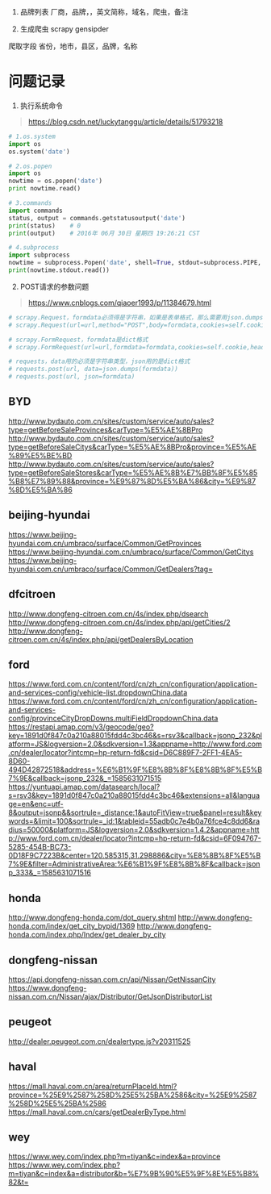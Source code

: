 
1. 品牌列表
厂商，品牌，，英文简称，域名，爬虫，备注

2. 生成爬虫 
scrapy gensipder <name> <domian>

爬取字段
省份，地市，县区，品牌，名称

# 问题记录
1. 执行系统命令
> https://blog.csdn.net/luckytanggu/article/details/51793218

```python
# 1.os.system
import os
os.system('date')

# 2.os.popen
import os
nowtime = os.popen('date')
print nowtime.read()

# 3.commands
import commands
status, output = commands.getstatusoutput('date')
print(status)    # 0
print(output)    # 2016年 06月 30日 星期四 19:26:21 CST

# 4.subprocess
import subprocess
nowtime = subprocess.Popen('date', shell=True, stdout=subprocess.PIPE, stderr=subprocess.STDOUT)
print(nowtime.stdout.read())
```
2. POST请求的参数问题
>https://www.cnblogs.com/qiaoer1993/p/11384679.html
```python
# scrapy.Request，formdata必须得是字符串，如果是表单格式，那么需要用json.dumps()转为字符串格式
# scrapy.Request(url=url,method="POST",body=formdata,cookies=self.cookie,headers=self.headers,callback=self.get_goods_list)

# scrapy.FormRequest，formdata是dict格式
# scrapy.FormRequest(url=url,formdata=formdata,cookies=self.cookie,headers=self.headers,callback=self.get_goods_list)

# requests，data用的必须是字符串类型，json用的是dict格式
# requests.post(url, data=json.dumps(formdata))
# requests.post(url, json=formdata)
```


## BYD
http://www.bydauto.com.cn/sites/custom/service/auto/sales?type=getBeforeSaleProvinces&carType=%E5%AE%8BPro
http://www.bydauto.com.cn/sites/custom/service/auto/sales?type=getBeforeSaleCitys&carType=%E5%AE%8BPro&province=%E5%AE%89%E5%BE%BD
http://www.bydauto.com.cn/sites/custom/service/auto/sales?type=getBeforeSaleStores&carType=%E5%AE%8B%E7%BB%8F%E5%85%B8%E7%89%88&province=%E9%87%8D%E5%BA%86&city=%E9%87%8D%E5%BA%86

## beijing-hyundai
https://www.beijing-hyundai.com.cn/umbraco/surface/Common/GetProvinces
https://www.beijing-hyundai.com.cn/umbraco/surface/Common/GetCitys
https://www.beijing-hyundai.com.cn/umbraco/surface/Common/GetDealers?tag=

## dfcitroen
http://www.dongfeng-citroen.com.cn/4s/index.php/dsearch
http://www.dongfeng-citroen.com.cn/4s/index.php/api/getCities/2
http://www.dongfeng-citroen.com.cn/4s/index.php/api/getDealersByLocation

## ford
https://www.ford.com.cn/content/ford/cn/zh_cn/configuration/application-and-services-config/vehicle-list.dropdownChina.data
https://www.ford.com.cn/content/ford/cn/zh_cn/configuration/application-and-services-config/provinceCityDropDowns.multiFieldDropdownChina.data
https://restapi.amap.com/v3/geocode/geo?key=1891d0f847c0a210a88015fdd4c3bc46&s=rsv3&callback=jsonp_232&platform=JS&logversion=2.0&sdkversion=1.3&appname=http://www.ford.com.cn/dealer/locator?intcmp=hp-return-fd&csid=D6C889F7-2FF1-4EA5-8D60-494D42872518&address=%E6%B1%9F%E8%8B%8F%E8%8B%8F%E5%B7%9E&callback=jsonp_232&_=1585631071515
https://yuntuapi.amap.com/datasearch/local?s=rsv3&key=1891d0f847c0a210a88015fdd4c3bc46&extensions=all&language=en&enc=utf-8&output=jsonp&&sortrule=_distance:1&autoFitView=true&panel=result&keywords=&limit=100&sortrule=_id:1&tableid=55adb0c7e4b0a76fce4c8dd6&radius=50000&platform=JS&logversion=2.0&sdkversion=1.4.2&appname=http://www.ford.com.cn/dealer/locator?intcmp=hp-return-fd&csid=6F094767-5285-454B-BC73-0D18F9C7223B&center=120.585315,31.298886&city=%E8%8B%8F%E5%B7%9E&filter=AdministrativeArea:%E6%B1%9F%E8%8B%8F&callback=jsonp_333&_=1585631071516

## honda
http://www.dongfeng-honda.com/dot_query.shtml
http://www.dongfeng-honda.com/index/get_city_bypid/1369
http://www.dongfeng-honda.com/index.php/Index/get_dealer_by_city

## dongfeng-nissan
https://api.dongfeng-nissan.com.cn/api/Nissan/GetNissanCity
https://www.dongfeng-nissan.com.cn/Nissan/ajax/Distributor/GetJsonDistributorList

## peugeot
http://dealer.peugeot.com.cn/dealertype.js?v20311525

## haval
https://mall.haval.com.cn/area/returnPlaceId.html?province=%25E9%2587%258D%25E5%25BA%2586&city=%25E9%2587%258D%25E5%25BA%2586
https://mall.haval.com.cn/cars/getDealerByType.html

## wey
https://www.wey.com/index.php?m=tiyan&c=index&a=province
https://www.wey.com/index.php?m=tiyan&c=index&a=distributor&b=%E7%9B%90%E5%9F%8E%E5%B8%82&t=

